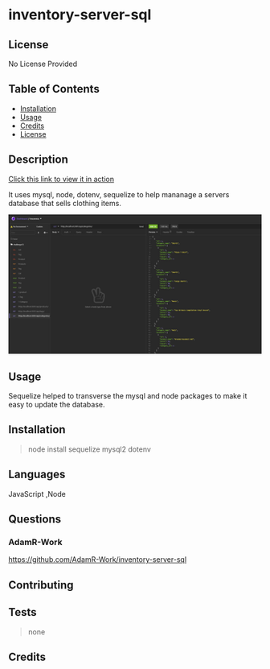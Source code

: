 # inventory-server-sql

## License

No License Provided

## Table of Contents

 * [Installation](#installation)
 * [Usage](#usage)
 * [Credits](#credits)
 * [License](#license)
 
## Description
[Click this link to view it in action](https://github.com/AdamR-Work/inventory-server-sql)

It uses mysql, node, dotenv, sequelize to help mananage a servers database that sells clothing items.

<img src="demo.jpg">

## Usage

Sequelize helped to transverse the mysql and node packages to make it easy to  update the database. 

## Installation

>node install sequelize mysql2 dotenv

## Languages

JavaScript ,Node 

## Questions

### AdamR-Work

https://github.com/AdamR-Work/inventory-server-sql

## Contributing



## Tests

>none

## Credits

